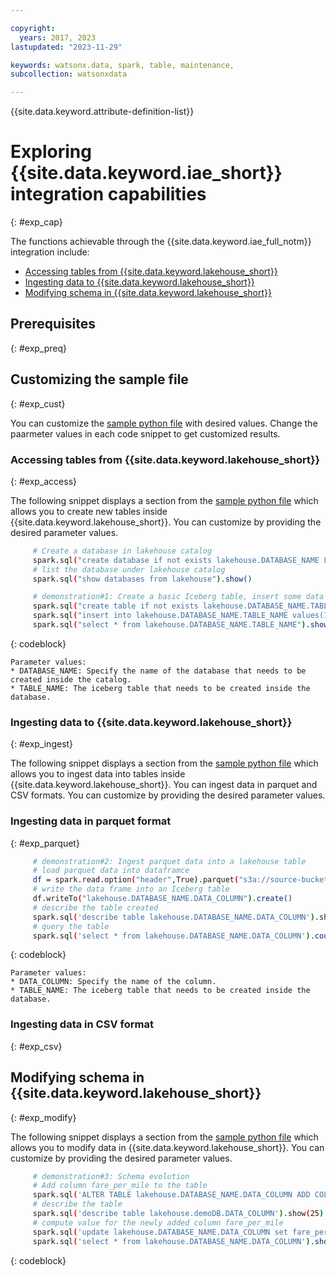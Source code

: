 ```yaml
---

copyright:
  years: 2017, 2023
lastupdated: "2023-11-29"

keywords: watsonx.data, spark, table, maintenance,
subcollection: watsonxdata

---
```


{{site.data.keyword.attribute-definition-list}}

# Exploring {{site.data.keyword.iae_short}} integration capabilities
{: #exp_cap}

The functions achievable through the {{site.data.keyword.iae_full_notm}} integration include:
* [Accessing tables from {{site.data.keyword.lakehouse_short}}](#exp_access)
* [Ingesting data to {{site.data.keyword.lakehouse_short}}](#exp_ingest)
* [Modifying schema in {{site.data.keyword.lakehouse_short}}](#exp_modify)

## Prerequisites
{: #exp_preq}

<!-- Inputs required -->



## Customizing the sample file
{: #exp_cust}

You can customize the [sample python file](#python_file) with desired values. Change the paarmeter values in each code snippet to get customized results.

### Accessing tables from {{site.data.keyword.lakehouse_short}}
{: #exp_access}

The following snippet displays a section from the [sample python file](#python_file) which allows you to create new tables inside {{site.data.keyword.lakehouse_short}}. You can customize by providing the desired parameter values.

   ```bash
        # Create a database in lakehouse catalog
        spark.sql("create database if not exists lakehouse.DATABASE_NAME LOCATION 's3a://lakehouse-bucket/'")
        # list the database under lakehouse catalog
        spark.sql("show databases from lakehouse").show()

        # demonstration#1: Create a basic Iceberg table, insert some data and then query table
        spark.sql("create table if not exists lakehouse.DATABASE_NAME.TABLE_NAME(id INTEGER, name VARCHAR(10), age INTEGER, salary DECIMAL(10, 2)) using iceberg").show()
        spark.sql("insert into lakehouse.DATABASE_NAME.TABLE_NAME values(1,'Alan',23,3400.00),(2,'Ben',30,5500.00),(3,'Chen',35,6500.00)")
        spark.sql("select * from lakehouse.DATABASE_NAME.TABLE_NAME").show()
   ```
   {: codeblock}

    Parameter values:
    * DATABASE_NAME: Specify the name of the database that needs to be created inside the catalog.
    * TABLE_NAME: The iceberg table that needs to be created inside the database.


### Ingesting data to {{site.data.keyword.lakehouse_short}}
{: #exp_ingest}

The following snippet displays a section from the [sample python file](#python_file) which allows you to ingest data into tables inside {{site.data.keyword.lakehouse_short}}. You can ingest data in parquet and CSV formats. You can customize by providing the desired parameter values.

### Ingesting data in parquet format
{: #exp_parquet}

   ```bash
        # demonstration#2: Ingest parquet data into a lakehouse table
        # load parquet data into dataframce
        df = spark.read.option("header",True).parquet("s3a://source-bucket/nyc-taxi/yellow_tripdata_2022-01.parquet")
        # write the data frame into an Iceberg table
        df.writeTo("lakehouse.DATABASE_NAME.DATA_COLUMN").create()
        # describe the table created
        spark.sql('describe table lakehouse.DATABASE_NAME.DATA_COLUMN').show(25)
        # query the table
        spark.sql('select * from lakehouse.DATABASE_NAME.DATA_COLUMN').count()
   ```
   {: codeblock}

    Parameter values:
    * DATA_COLUMN: Specify the name of the column.
    * TABLE_NAME: The iceberg table that needs to be created inside the database.

### Ingesting data in CSV format
{: #exp_csv}

## Modifying schema in {{site.data.keyword.lakehouse_short}}
{: #exp_modify}

The following snippet displays a section from the [sample python file](#python_file) which allows you to modify data in {{site.data.keyword.lakehouse_short}}. You can customize by providing the desired parameter values.

   ```bash
        # demonstration#3: Schema evolution
        # Add column fare_per_mile to the table
        spark.sql('ALTER TABLE lakehouse.DATABASE_NAME.DATA_COLUMN ADD COLUMN(fare_per_mile double)')
        # describe the table
        spark.sql('describe table lakehouse.demoDB.DATA_COLUMN').show(25)
        # compute value for the newly added column fare_per_mile
        spark.sql('update lakehouse.DATABASE_NAME.DATA_COLUMN set fare_per_mile = total_amount/trip_distance')
        spark.sql('select * from lakehouse.DATABASE_NAME.DATA_COLUMN').show()
   ```
   {: codeblock}
